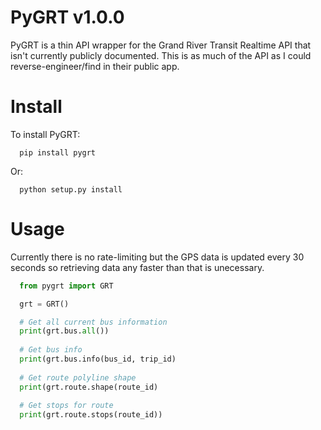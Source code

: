 PyGRT v1.0.0
===============
PyGRT is a thin API wrapper for the Grand River Transit Realtime API that isn't currently publicly documented. This is as much of the API as I could reverse-engineer/find in their public app.

Install
==============
To install PyGRT:
      
      pip install pygrt
      
Or:

      python setup.py install
      
Usage
==============
Currently there is no rate-limiting but the GPS data is updated every 30 seconds so retrieving data any faster than that is unecessary.

```python
  from pygrt import GRT

  grt = GRT()

  # Get all current bus information
  print(grt.bus.all())
  
  # Get bus info
  print(grt.bus.info(bus_id, trip_id)
  
  # Get route polyline shape
  print(grt.route.shape(route_id)
  
  # Get stops for route
  print(grt.route.stops(route_id))
```
